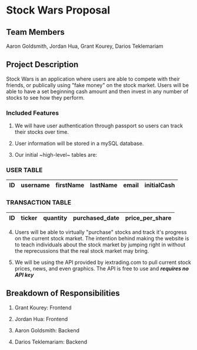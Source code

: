 # Stock Wars Proposal

## Team Members

Aaron Goldsmith, Jordan Hua, Grant Kourey, Darios Teklemariam

## Project Description

Stock Wars is an application where users are able to compete with their friends, or publically using "fake money" on the stock market. Users will be able to have a set beginning cash amount and then invest in any number of stocks to see how they perform.

### Included Features

1) We will have user authentication through passport so users can track their stocks over time.

2) User information will be stored in a mySQL database. 

3) Our initial ~high-level~ tables are:
### **USER TABLE**

| ID             | username | firstName | lastName | email | initialCash |
|----------------|----------|-----------|----------|-------|-------------|

### **TRANSACTION TABLE**

| ID 	| ticker 	| quantity 	| purchased_date 	| price_per_share 	|
|----	|--------	|----------	|----------------	|-----------------	|


4) Users will be able to virtually "purchase" stocks and track it's progress on the current stock market. The intention behind making the website is to teach individuals about the stock market by jumping right in without the reprecussions that the real stock market may bring. 

5) We will be using the API provided by iextrading.com to pull current stock prices, news, and even graphics. The API is free to use and _**requires no API key**_

## Breakdown of Responsibilities

1) Grant Kourey: Frontend

2) Jordan Hua: Frontend

3) Aaron Goldsmith: Backend

4) Darios Teklemariam: Backend







